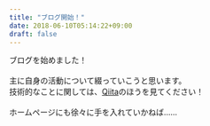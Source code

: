 ```yaml
---
title: "ブログ開始！"
date: 2018-06-10T05:14:22+09:00
draft: false
---
```


ブログを始めました！<br/>
<br/>
主に自身の活動について綴っていこうと思います。<br/>
技術的なことに関しては、[Qiita](https://qiita.com/hikaru-light)のほうを見てください！<br/>
<br/>
ホームページにも徐々に手を入れていかねば......
